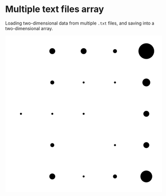 Multiple text files array
==========================

Loading two-dimensional data from multiple `.txt` files, and saving into a two-dimensional array.

![screenshot](sketch.png)